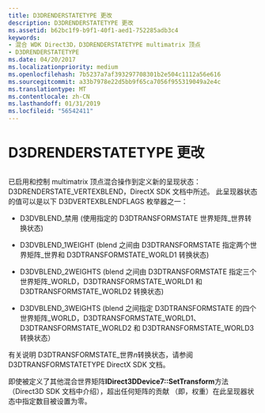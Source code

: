 ```yaml
---
title: D3DRENDERSTATETYPE 更改
description: D3DRENDERSTATETYPE 更改
ms.assetid: b62bc1f9-b9f1-40f1-aed1-752285adb3c4
keywords:
- 混合 WDK Direct3D，D3DRENDERSTATETYPE multimatrix 顶点
- D3DRENDERSTATETYPE
ms.date: 04/20/2017
ms.localizationpriority: medium
ms.openlocfilehash: 7b5237a7af393297708301b2e504c1112a56e616
ms.sourcegitcommit: a33b7978e22d5bb9f65ca7056f955319049a2e4c
ms.translationtype: MT
ms.contentlocale: zh-CN
ms.lasthandoff: 01/31/2019
ms.locfileid: "56542411"
---
```

# <a name="d3drenderstatetype-changes"></a>D3DRENDERSTATETYPE 更改


## <span id="ddk_d3drenderstatetype_changes_gg"></span><span id="DDK_D3DRENDERSTATETYPE_CHANGES_GG"></span>


已启用和控制 multimatrix 顶点混合操作到定义新的呈现状态：D3DRENDERSTATE\_VERTEXBLEND，DirectX SDK 文档中所述。 此呈现器状态的值可以是以下 D3DVERTEXBLENDFLAGS 枚举器之一：

-   D3DVBLEND\_禁用 (使用指定的 D3DTRANSFORMSTATE 世界矩阵\_世界转换状态)

-   D3DVBLEND\_1WEIGHT (blend 之间由 D3DTRANSFORMSTATE 指定两个世界矩阵\_世界和 D3DTRANSFORMSTATE\_WORLD1 转换状态)

-   D3DVBLEND\_2WEIGHTS (blend 之间由 D3DTRANSFORMSTATE 指定三个世界矩阵\_WORLD，D3DTRANSFORMSTATE\_WORLD1 和 D3DTRANSFORMSTATE\_WORLD2 转换状态)

-   D3DVBLEND\_3WEIGHTS (blend 之间指定 D3DTRANSFORMSTATE 的四个世界矩阵\_WORLD，D3DTRANSFORMSTATE\_WORLD1、 D3DTRANSFORMSTATE\_WORLD2 和 D3DTRANSFORMSTATE\_WORLD3 转换状态）

有关说明 D3DTRANSFORMSTATE\_世界*n*转换状态，请参阅 D3DTRANSFORMSTATETYPE DirectX SDK 文档。

即使被定义了其他混合世界矩阵**IDirect3DDevice7::SetTransform**方法 （Direct3D SDK 文档中介绍），超出任何矩阵的贡献 （即，权重）在此呈现器状态中指定数目被设置为零。

 

 





